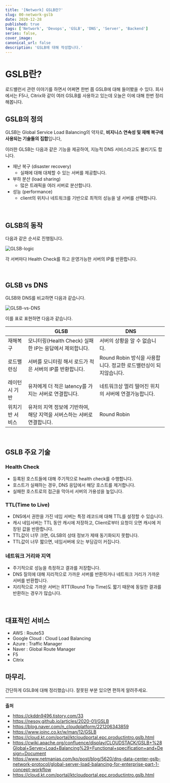 ```yaml
---
title: '[Network] GSLB란?'
slug: 00-network-gslb
date: 2020-12-28
published: true
tags: ['Network', 'Devops', 'GSLB', 'DNS', 'Server', 'Backend']
series: false,
cover_image:
canonical_url: false
description: 'GSLB에 대해 작성합니다.'
---
```


# GSLB란?

로드밸런서 관련 이야기를 하면서 어쩌면 한번 쯤 GSLB에 대해 들어봤을 수 있다. 회사에서는 F5나, Citrix와 같이 여러 GSLB를 사용하고 있는데 오늘은 이에 대해 한번 정리해봅니다.

## GSLB의 정의

GLSB는 Global Service Load Balancing의 약자로, **비지니스 연속성 및 재해 복구에 사용되는 기술들의 집합**입니다,

이러한 GLSB는 다음과 같은 기능을 제공하여, 지능적 DNS 서비스라고도 불리기도 합니다.

- 재난 복구 (disaster recovery)
  - 실패에 대해 대체할 수 있는 서버를 제공합니다.
- 부하 분산 (load sharing)
  - 많은 트래픽을 여러 서버로 분산합니다.
- 성능 (performance)
  - client의 위치나 네트워크를 기반으로 최적의 성능을 낼 서버를 선택합니다.

<br/>

## GLSB의 동작

다음과 같은 순서로 진행됩니다.

![GLSB-logic](https://user-images.githubusercontent.com/42582516/104177144-adcb6300-544b-11eb-8ce7-4cbeef9c7480.png)

각 서버마다 Health Check를 하고 운영가능한 서버의 IP를 반환합니다.

<br/>

## GLSB vs DNS

GLSB와 DNS를 비교하면 다음과 같습니다.

![GLSB-vs-DNS](https://user-images.githubusercontent.com/42582516/104177295-e53a0f80-544b-11eb-8cb4-71d51475305d.png)

이를 표로 표현하면 다음과 같습니다.

|                 | GLSB                                                                   | DNS                                                              |
| --------------- | ---------------------------------------------------------------------- | ---------------------------------------------------------------- |
| 재해복구        | 모니터링(Health Check) 실패한 IP는 응답에서 제외합니다.                | 서버의 상황을 알 수 없습니다.                                    |
| 로드밸런싱      | 서버를 모니터링 해서 로드가 적은 서버의 IP를 반환합니다.               | Round Robin 방식을 사용합니다. 정교한 로드밸런싱이 되지않습니다. |
| 레이턴시 기반   | 유저에게 더 적은 latency를 가지는 서버로 연결합니다.                   | 네트워크상 멀리 떨어진 위치의 서버에 연결가능합니다.             |
| 위치기반 서비스 | 유저의 지역 정보에 기반하여, 해당 지역을 서버스하는 서버로 연결합니다. | Round Robin                                                      |

<br/>

## GSLB 주요 기술

### Health Check

- 등록된 호스트들에 대해 주기적으로 health check를 수행합니다.
- 호스트가 실패하는 경우, DNS 응답에서 해당 호스트를 제거합니다.
- 실패한 호스트로의 접근을 막아서 서버의 가용성을 높입니다.

### TTL(Time to Live)

- DNS에서 권한을 가진 네임 서버는 특정 레코드에 대해 TTL를 설정할 수 있습니다.
- 캐시 네임서버는 TTL 동안 캐시에 저장하고, Client로부터 요청이 오면 캐시에 저장된 값을 반환합니다.
- TTL값이 너무 크면, GLSB의 상태 정보가 제때 동기화되지 못합니다.
- TTL값이 너무 짧으면, 네임서버에 오는 부담감이 커집니다.

### 네트워크 거리와 지역

- 주기적으로 성능을 측정하고 결과를 저장합니다.
- DNS 질의에 대해 지리적으로 가까운 서버를 반환하거나 네트워크 거리가 가까운 서버를 반환합니다.
- 지리적으로 가까운 서버는 RTT(Round Trip Time)도 짧기 때문에 동일한 결과를 반환하는 경우가 많습니다.

<br/>

## 대표적인 서비스

- AWS : Route53
- Google Cloud : Cloud Load Balancing
- Azure : Traffic Manager
- Naver : Global Route Manager
- F5
- Citrix

## 마무리.

간단하게 GSLB에 대해 정리했습니다. 잘못된 부분 있으면 편하게 알려주세요.

---

**출처**

- https://ckddn9496.tistory.com/33
- https://nesoy.github.io/articles/2020-01/GSLB
- https://blog.naver.com/n_cloudplatform/221206343859
- https://www.joinc.co.kr/w/man/12/GSLB
- https://cloud.kt.com/portal/ktcloudportal.epc.productintro.gslb.html
- https://cwiki.apache.org/confluence/display/CLOUDSTACK/GSLB+%28Global+Server+Load+Balancing%29+Functional+specification+and+Design+Document
- https://www.netmanias.com/ko/post/blog/5620/dns-data-center-gslb-network-protocol/global-server-load-balancing-for-enterprise-part-1-concept-workflow
- https://cloud.kt.com/portal/ktcloudportal.epc.productintro.gslb.html
